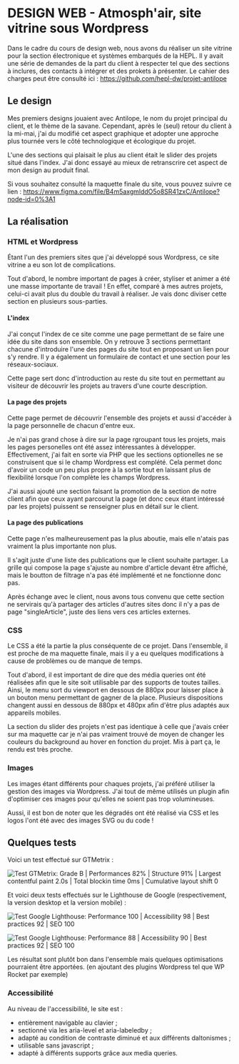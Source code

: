 # DESIGN WEB - Atmosph'air, site vitrine sous Wordpress

Dans le cadre du cours de design web, nous avons du réaliser un site vitrine pour la section électronique et systèmes embarqués de la HEPL. Il y avait une série de demandes de la part du client à respecter tel que des sections à inclures, des contacts à intégrer et des prokets à présenter. Le cahier des charges peut être consulté ici : https://github.com/hepl-dw/projet-antilope



## Le design

Mes premiers designs jouaient avec Antilope, le nom du projet principal du client, et le thème de la savane. Cependant, après le (seul) retour du client à la mi-mai, j'ai du modifié cet aspect graphique et adopter une approche plus tournée vers le côté technologique et écologique du projet.

L'une des sections qui plaisait le plus au client était le slider des projets situé dans l'index. J'ai donc essayé au mieux de retranscrire cet aspect de mon design au produit final. 

Si vous souhaitez consulté la maquette finale du site, vous pouvez suivre ce lien : https://www.figma.com/file/B4m5axgmlddO5o8SR41zxC/Antilope?node-id=0%3A1



## La réalisation

### HTML et Wordpress

Étant l'un des premiers sites que j'ai développé sous Wordpress, ce site vitrine a eu son lot de complications.

Tout d'abord, le nombre important de pages à créer, styliser et animer a été une masse importante de travail ! En effet, comparé à mes autres projets, celui-ci avait plus du double du travail à réaliser. Je vais donc diviser cette section en plusieurs sous-parties.


#### L'index

J'ai conçut l'index de ce site comme une page permettant de se faire une idée du site dans son ensemble. On y retrouve 3 sections permettant chacune d'introduire l'une des pages du site tout en proposant un lien pour s'y rendre. Il y a également un formulaire de contact et une section pour les réseaux-sociaux.

Cette page sert donc d'introduction au reste du site tout en permettant au visiteur de découvrir les projets au travers d'une courte description.


#### La page des projets

Cette page permet de découvrir l'ensemble des projets et aussi d'accéder à la page personnelle de chacun d'entre eux.

Je n'ai pas grand chose à dire sur la page rgroupant tous les projets, mais les pages personelles ont été assez intéressantes à développer. Effectivement, j'ai fait en sorte via PHP que les sections optionelles ne se construisent que si le champ Wordpress est complété. Cela permet donc d'avoir un code un peu plus propre à la sortie tout en laissant plus de flexibilité lorsque l'on complète les champs Wordpress.

J'ai aussi ajouté une section faisant la promotion de la section de notre client afin que ceux ayant parcourut la page (et donc ceux étant intéressé par les projets) puissent se renseigner plus en détail sur le client.


#### La page des publications

Cette page n'es malheureusement pas la plus aboutie, mais elle n'atais pas vraiment la plus importante non plus.

Il s'agit juste d'une liste des publications que le client souhaite partager. La grille qui compose la page s'ajuste au nombre d'article devant être affiché, mais le boutton de filtrage n'a pas été implémenté et ne fonctionne donc pas.

Après échange avec le client, nous avons tous convenu que cette section ne servirais qu'à partager des articles d'autres sites donc il n'y a pas de page "singleArticle", juste des liens vers ces articles externes.


### CSS

Le CSS a été la partie la plus conséquente de ce projet. Dans l'ensemble, il est proche de ma maquette finale, mais il y a eu quelques modifications à cause de problèmes ou de manque de temps.

Tout d'abord, il est important de dire que des média queries ont été réalisées afin que le site soit utilisable par des supports de toutes tailles. Ainsi, le menu sort du viewport en dessous de 880px pour laisser place à un bouton menu permettant de gagner de la place. Plusieurs dispositions changent aussi en dessous de 880px et 480px afin d'être plus adaptés aux appareils mobiles.

La section du slider des projets n'est pas identique à celle que j'avais créer sur ma maquette car je n'ai pas vraiment trouvé de moyen de changer les couleurs du background au hover en fonction du projet. Mis à part ça, le rendu est très proche.


### Images

Les images étant différents pour chaques projets, j'ai préféré utiliser la gestion des images via Wordpress. J'ai tout de même utilisés un plugin afin d'optimiser ces images pour qu'elles ne soient pas trop volumineuses.

Aussi, il est bon de noter que les dégradés ont été réalisé via CSS et les logos l'ont été avec des images SVG ou du code !



## Quelques tests

Voici un test effectué sur GTMetrix :

![Test GTMetrix: Grade B | Performances 82% | Structure 91% | Largest contentful paint 2.0s | Total blockin time 0ms | Cumulative layout shift 0](https://user-images.githubusercontent.com/90833102/173233798-a88a12d8-0b01-4de5-be9d-3a07f561563a.png)

Et voici deux tests effectués sur le Lighthouse de Google (respectivement, la version desktop et la version mobile) :

![Test Google Lighthouse: Performance 100 | Accessibility 98 | Best practices 92 | SEO 100](https://user-images.githubusercontent.com/90833102/173233825-b1613c4e-64ea-4c96-b654-07116a1be7f1.png)

![Test Google Lighthouse: Performance 88 | Accessibility 90 | Best practices 92 | SEO 100](https://user-images.githubusercontent.com/90833102/173233853-2f80e3be-4069-4cb1-90a8-cbd4adc315d2.png)


Les résultat sont plutôt bon dans l'ensemble mais quelques optimisations pourraient être apportées. (en ajoutant des plugins Wordpress tel que WP Rocket par exemple)



### Accessibilité

Au niveau de l'accessibilité, le site est :

- entièrement navigable au clavier ;
- sectionné via les aria-level et aria-labeledby ;
- adapté au condition de contraste diminué et aux différents daltonismes ;
- utilisable sans javascript ;
- adapté à différents supports grâce aux media queries.
